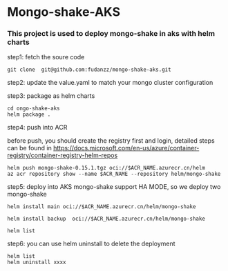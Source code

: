 # Mongo-shake-AKS
### This project is used to deploy mongo-shake in aks with helm charts

step1: fetch the soure code

```
git clone  git@github.com:fudanzz/mongo-shake-aks.git
```

step2: update the value.yaml to match your mongo cluster configuration

step3: package as helm charts
```
cd ongo-shake-aks
helm package .
```

step4: push into ACR

before push, you should create the registry first and login, detailed steps can be found in https://docs.microsoft.com/en-us/azure/container-registry/container-registry-helm-repos

```
helm push mongo-shake-0.15.1.tgz oci://$ACR_NAME.azurecr.cn/helm
az acr repository show --name $ACR_NAME --repository helm/mongo-shake
```

step5: deploy into AKS
mongo-shake support HA MODE, so we deploy two mongo-shake
```
helm install main oci://$ACR_NAME.azurecr.cn/helm/mongo-shake

helm install backup  oci://$ACR_NAME.azurecr.cn/helm/mongo-shake

helm list
```

step6: you can use helm uninstall to delete the deployment
```
helm list
helm uninstall xxxx
```